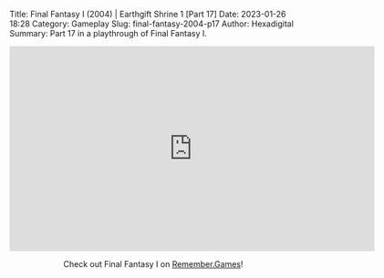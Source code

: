 Title: Final Fantasy I (2004) | Earthgift Shrine 1 [Part 17]
Date: 2023-01-26 18:28
Category: Gameplay
Slug: final-fantasy-2004-p17
Author: Hexadigital
Summary: Part 17 in a playthrough of Final Fantasy I.

<center><iframe src="https://www.youtube.com/embed/-WBP8lOVQQU?feature=oembed" allow="accelerometer; autoplay; encrypted-media; gyroscope; picture-in-picture" width="640" height="360" frameborder="0"></iframe>

Check out Final Fantasy I on [Remember.Games](https://remember.games/game/6866/final-fantasy-i-ii-dawn-of-souls/)!</center>

